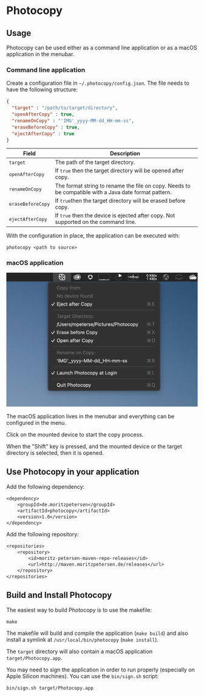 # Photocopy

## Usage

Photocopy can be used either as a command line application or as a macOS application in the menubar. 

### Command line application

Create a configuration file in `~/.photocopy/config.json`. The file needs to have the following structure:

```json
{
  "target" : "/path/to/target/directory",
  "openAfterCopy" : true,
  "renameOnCopy" : "'IMG'_yyyy-MM-dd_HH-mm-ss",
  "eraseBeforeCopy" : true,
  "ejectAfterCopy" : true
}
```

| Field    | Description                         |
|----------|-------------------------------------|
| `target` | The path of the target directory.   |
| `openAfterCopy` | If `true` then the target directory will be opened after copy. |
| `renameOnCopy` | The format string to rename the file on copy. Needs to be compatible with a Java date format pattern. |
| `eraseBeforeCopy` | If `true`then the target directory will be erased before copy. |
| `ejectAfterCopy` | If `true` then the device is ejected after copy. Not supported on the command line. |

With the configuration in place, the application can be executed with:

```
photocopy <path to source>
```

### macOS application

<img src="imgs/screen1.png" width="600">

The macOS application lives in the menubar and everything can be configured in the menu.

Click on the mounted device to start the copy process.

When the "Shift" key is pressed, and the mounted device or the target directory is selected, then it is opened.

## Use Photocopy in your application

Add the following dependency:

```
<dependency>
    <groupId>de.moritzpetersen</groupId>
    <artifactId>photocopy</artifactId>
    <version>1.0</version>
</dependency>
```

Add the following repository:

```
<repositories>
    <repository>
        <id>moritz-petersen-maven-repo-releases</id>
        <url>http://maven.moritzpetersen.de/releases</url>
    </repository>
</repositories>
```

## Build and Install Photocopy

The easiest way to build Photocopy is to use the makefile:

```
make
```

The makefile will build and compile the application (`make build`) and also install a symlink at `/usr/local/bin/photocopy` (`make install`).

The `target` directory will also contain a macOS application `target/Photocopy.app`.

You may need to sign the application in order to run properly (especially on Apple Silicon machines). You can use
the `bin/sign.sh` script:

```
bin/sign.sh target/Photocopy.app
```

